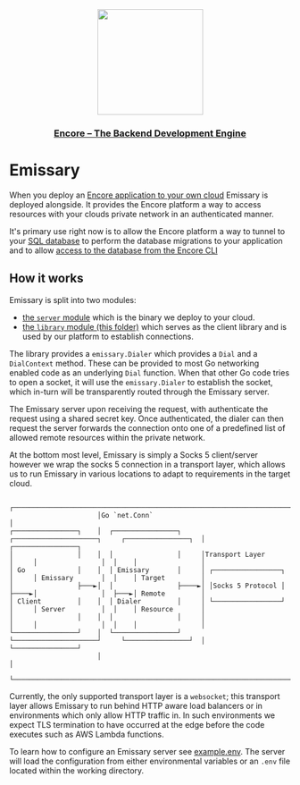 <div align="center">
  <a href="https://encore.dev" alt="encore"><img width="189px" src="https://encore.dev/assets/img/logo.svg"></a>
  <h3><a href="https://encore.dev">Encore – The Backend Development Engine</a></h3>
</div>

# Emissary

When you deploy an [Encore application to your own cloud](https://encore.dev/docs/deploy/own-cloud) Emissary is deployed
alongside. It provides the Encore platform a way to access resources with your clouds private network in an authenticated
manner.

It's primary use right now is to allow the Encore platform a way to tunnel to your 
[SQL database](https://encore.dev/docs/develop/databases) to perform the database migrations to your application and to
allow [access to the database from the Encore CLI](https://encore.dev/docs/develop/databases#connecting-to-databases)
                                                                                                                          

## How it works

Emissary is split into two modules:
- [the `server` module](./server) which is the binary we deploy to your cloud.
- [the `library` module (this folder)](.) which serves as the client library and is used by our platform to establish connections.
                                                                                                                                       
The library provides a `emissary.Dialer` which provides a `Dial` and a `DialContext` method. These can be provided to most
Go networking enabled code as an underlying `Dial` function. When that other Go code tries to open a socket, it will use
the `emissary.Dialer` to establish the socket, which in-turn will be transparently routed through the Emissary server.

The Emissary server upon receiving the request, with authenticate the request using a shared secret key. Once
authenticated, the dialer can then request the server forwards the connection onto one of a predefined list of
allowed remote resources within the private network.

At the bottom most level, Emissary is simply a Socks 5 client/server however we wrap the socks 5 connection in a
transport layer, which allows us to run Emissary in various locations to adapt to requirements in the target cloud.
                                                                     
```
                      ┌─────────────────────────────────────────────────────────────────────────┐
                      │Go `net.Conn`                                                            │
┌────────────────┐    │  ┌────────────────┐     ┌─────────────────────┐     ┌────────────────┐  │    ┌────────────────┐
│                │    │  │                │     │Transport Layer      │     │                │  │    │                │
│ Go             │    │  │ Emissary       │     │ ┌─────────────────┐ │     │ Emissary       │  │    │ Target         │
│                ├───►│  │                ├────►│ │Socks 5 Protocol │ ├────►│                │  ├───►│ Remote         │
│ Client         │    │  │ Dialer         │     │ └─────────────────┘ │     │ Server         │  │    │ Resource       │
│                │    │  │                │     │                     │     │                │  │    │                │
└────────────────┘    │  └────────────────┘     └─────────────────────┘     └────────────────┘  │    └────────────────┘
                      │                                                                         │
                      └─────────────────────────────────────────────────────────────────────────┘
```
                
Currently, the only supported transport layer is a `websocket`; this transport layer allows Emissary to run behind HTTP
aware load balancers or in environments which only allow HTTP traffic in. In such environments we expect TLS termination
to have occurred at the edge before the code executes such as AWS Lambda functions.

To learn how to configure an Emissary server see [example.env](./server/example.env). The server will load the configuration
from either environmental variables or an `.env` file located within the working directory.
